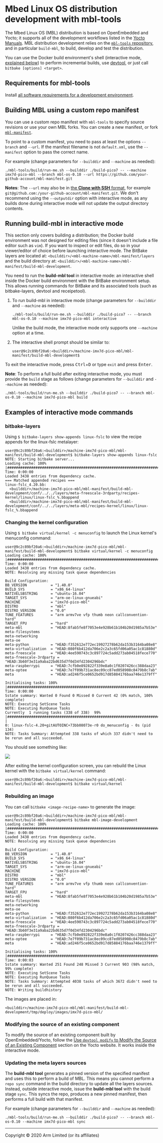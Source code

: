# Mbed Linux OS distribution development with mbl-tools

The Mbed Linux OS (MBL) distribution is based on OpenEmbedded and Yocto; it supports all of the development workflows listed in the [Yocto Manuals](https://www.yoctoproject.org/docs/current/mega-manual/mega-manual.html). MBL distribution development relies on the [`mbl-tools` repository](https://github.com/ARMmbed/mbl-tools/), and in particular `build-mbl`, to build, develop and test the distribution.

You can use the Docker build environment's shell (interactive mode, [explained below](#running-build-mbl-in-interactive-mode)) to perform incremental builds, use [devtool](https://www.yoctoproject.org/docs/current/mega-manual/mega-manual.html#ref-devtool-reference), or just call `bitbake [options] <target>`.

## Requirements for mbl-tools

Install [all software requirements for a development environment](../first-image/development-environment.html).

## Building MBL using a custom repo manifest

You can use a custom repo manifest with `mbl-tools` to specify source revisions or use your own MBL forks. You can create a new manifest, or fork [`mbl-manifest`](https://github.com/ARMmbed/mbl-manifest).

To point to a custom manifest, you need to pass at least the options `--branch` and `--url`. If the manifest filename is not `default.xml`, use the `--manifest` option to pass the correct name.

For example (change parameters for `--builddir` and `--machine` as needed):

```
./mbl-tools/build/run-me.sh --builddir ./build-pico7 -- --machine imx7d-pico-mbl --branch mbl-os-0.10 --url https://github.com/your-github-account/mbl-manifest.git
```

<span class="notes">**Notes**: The `--url` may also be in [the **Clone with SSH** format](https://git-scm.com/docs/git-clone#_git_urls_a_id_urls_a), for example `git@github.com:/your-github-account/mbl-manifest.git`. We don't recommend using the `--outputdir` option with interactive mode, as any builds done during interactive mode will not update the output directory contents.</span>

## Running build-mbl in interactive mode

<span class="tips">This section only covers building a distribution; the Docker build environment was not designed for editing files (since it doesn't include a file editor such as `vim`). If you want to inspect or edit files, do so in your viewer/editor of choice before launching interactive mode. The BitBake layers are located at: `<builddir>/<mbl-machine-name>/mbl-manifest/layers` and the build directory at: `<builddir>/<mbl-machine-name>/mbl-manifest/build-mbl-development`.</span>

You need to run the **build-mbl tool** in interactive mode: an interactive shell inside the Docker build environment with the BitBake environment setup. This allows running commands for BitBake and its associated tools (such as bitbake-layers, devtool and receipetool).


1. To run build-mbl in interactive mode (change parameters for `--builddir` and `--machine` as needed):

    ```
    ./mbl-tools/build/run-me.sh --builddir ./build-pico7 -- --branch mbl-os-0.10 --machine imx7d-pico-mbl interactive
    ```

    <span class="tips">Unlike the build mode, the interactive mode only supports one `--machine` option at a time.</span>

1. The interactive shell prompt should be similar to:

    ```
    user@9c2c89bf20a6:<builddir>/machine-imx7d-pico-mbl/mbl-manifest/build-mbl-development$
    ```

To exit the interactive mode, press <kbd>Ctrl</kbd>+<kbd>D</kbd> or type `exit` and press <kbd>Enter</kbd>.

<span class="notes">**Note**: To perform a full build after exiting interactive mode, you must provide the `build` stage as follows (change parameters for `--builddir` and `--machine` as needed):</span>

```
./mbl-tools/build/run-me.sh --builddir ./build-pico7 -- --branch mbl-os-0.10 --machine imx7d-pico-mbl build
```

## Examples of interactive mode commands

### bitbake-layers

Using `$ bitbake-layers show-appends linux-fslc` to view the recipe appends for the linux-fslc metalayer:

```
user@9c2c89bf20a6:<builddir>/machine-imx7d-pico-mbl/mbl-manifest/build-mbl-development$ bitbake-layers show-appends linux-fslc
NOTE: Starting bitbake server...
Loading cache: 100% |########################################################################################################################################################################| Time: 0:00:00
Loaded 3438 entries from dependency cache.
=== Matched appended recipes ===
linux-fslc_4.20.bb:
  <builddir>/machine-imx7d-pico-mbl/mbl-manifest/build-mbl-development/conf/../../layers/meta-freescale-3rdparty/recipes-kernel/linux/linux-fslc_%.bbappend
  <builddir>/machine-imx7d-pico-mbl/mbl-manifest/build-mbl-development/conf/../../layers/meta-mbl/recipes-kernel/linux/linux-fslc_%.bbappend
  ```

### Changing the kernel configuration

Using `$ bitbake virtual/kernel -c menuconfig` to launch the Linux kernel's menuconfig command:

```
user@9c2c89bf20a6:<builddir>/machine-imx7d-pico-mbl/mbl-manifest/build-mbl-development$ bitbake virtual/kernel -c menuconfig
Loading cache: 100% |########################################################################################################################################################################| Time: 0:00:00
Loaded 3438 entries from dependency cache.
NOTE: Resolving any missing task queue dependencies

Build Configuration:
BB_VERSION           = "1.40.0"
BUILD_SYS            = "x86_64-linux"
NATIVELSBSTRING      = "ubuntu-16.04"
TARGET_SYS           = "arm-oe-linux-gnueabi"
MACHINE              = "imx7d-pico-mbl"
DISTRO               = "mbl"
DISTRO_VERSION       = "0.0"
TUNE_FEATURES        = "arm armv7ve vfp thumb neon callconvention-hard"
TARGET_FPU           = "hard"
meta-mbl             = "HEAD:8fab5fe8f7053e4e928b61b104b20d1985a7b53e"
meta-filesystems     
meta-networking      
meta-oe              
meta-python          = "HEAD:f352612e772ec19927278b62da153b3164ba08e8"
meta-virtualization  = "HEAD:080f6b412da706e2c2a3c65fd06a05ac1c81880d"
meta-freescale       = "HEAD:4ee590743c3c897724c5add273ab04518fece770"
meta-freescale-3rdparty = "HEAD:3b60f3e31a9aba22bd635d7f0d34fd2304296bdc"
meta-raspberrypi     = "HEAD:7cfb0e892822f339e8a0c1f0207426cc388daa23"
meta-optee           = "HEAD:7e7f09b731ac8ec09cc87ed058908c8479b8c7ab"
meta                 = "HEAD:ad246f5ce0652bd917d85884176baa746e1379ff"

Initialising tasks: 100% |###################################################################################################################################################################| Time: 0:00:00
Sstate summary: Wanted 0 Found 0 Missed 0 Current 42 (0% match, 100% complete)
NOTE: Executing SetScene Tasks
NOTE: Executing RunQueue Tasks
Currently  1 running tasks (338 of 338)  99% |############################################################################################################################################################ |
0: linux-fslc-4.20+gitAUTOINC+73bb08073e-r0 do_menuconfig - 0s (pid 134)
NOTE: Tasks Summary: Attempted 338 tasks of which 337 didn't need to be rerun and all succeeded.
```

You should see something like:

<span class="images">![](https://s3-us-west-2.amazonaws.com/mbed-linux-os-docs-images/dev_interactive_shell_kernel_menuconfig.png)</span>

After exiting the kernel configuration screen, you can rebuild the Linux kernel with the `bitbake virtual/kernel` command:

`user@9c2c89bf20a6:<builddir>/machine-imx7d-pico-mbl/mbl-manifest/build-mbl-development$ bitbake virtual/kernel`

### Rebuilding an image

You can call `bitbake <image-recipe-name>` to generate the image:

```
user@9c2c89bf20a6:<builddir>/machine-imx7d-pico-mbl/mbl-manifest/build-mbl-development$ bitbake mbl-image-development
Loading cache: 100% |########################################################################################################################################################################| Time: 0:00:00
Loaded 3438 entries from dependency cache.
NOTE: Resolving any missing task queue dependencies

Build Configuration:
BB_VERSION           = "1.40.0"
BUILD_SYS            = "x86_64-linux"
NATIVELSBSTRING      = "ubuntu-16.04"
TARGET_SYS           = "arm-oe-linux-gnueabi"
MACHINE              = "imx7d-pico-mbl"
DISTRO               = "mbl"
DISTRO_VERSION       = "0.0"
TUNE_FEATURES        = "arm armv7ve vfp thumb neon callconvention-hard"
TARGET_FPU           = "hard"
meta-mbl             = "HEAD:8fab5fe8f7053e4e928b61b104b20d1985a7b53e"
meta-filesystems     
meta-networking      
meta-oe              
meta-python          = "HEAD:f352612e772ec19927278b62da153b3164ba08e8"
meta-virtualization  = "HEAD:080f6b412da706e2c2a3c65fd06a05ac1c81880d"
meta-freescale       = "HEAD:4ee590743c3c897724c5add273ab04518fece770"
meta-freescale-3rdparty = "HEAD:3b60f3e31a9aba22bd635d7f0d34fd2304296bdc"
meta-raspberrypi     = "HEAD:7cfb0e892822f339e8a0c1f0207426cc388daa23"
meta-optee           = "HEAD:7e7f09b731ac8ec09cc87ed058908c8479b8c7ab"
meta                 = "HEAD:ad246f5ce0652bd917d85884176baa746e1379ff"

Initialising tasks: 100% |###################################################################################################################################################################| Time: 0:00:03
Sstate summary: Wanted 251 Found 248 Missed 3 Current 903 (98% match, 99% complete)
NOTE: Executing SetScene Tasks
NOTE: Executing RunQueue Tasks
NOTE: Tasks Summary: Attempted 4038 tasks of which 3672 didn't need to be rerun and all succeeded.
NOTE: Writing buildhistory
```

The images are placed in:

```
<builddir>/machine-imx7d-pico-mbl/mbl-manifest/build-mbl-development/tmp/deploy/images/imx7d-pico-mbl/
```

### Modifying the source of an existing component

To modify the source of an existing component built by OpenEmbedded/Yocto, follow the [Use `devtool modify` to Modify the Source of an Existing Component](https://www.yoctoproject.org/docs/current/mega-manual/mega-manual.html#sdk-devtool-use-devtool-modify-to-modify-the-source-of-an-existing-component) section on the Yocto website. It works inside the interactive mode.

### Updating the meta layers sources

The **build-mbl tool** generates a pinned version of the specified manifest and uses this to perform a build of MBL. This means you cannot perform a `repo sync` command in the build directory to update all the layers sources. Instead, outside interactive mode, issue the **build-mbl tool** with the build stage `sync`. This syncs the repo, produces a new pinned manifest, then performs a full build with that manifest.

For example (change parameters for `--builddir` and `--machine` as needed):

```
./mbl-tools/build/run-me.sh --builddir ./build-pico7 -- --branch mbl-os-0.10 --machine imx7d-pico-mbl sync
```


***

Copyright © 2020 Arm Limited (or its affiliates)
